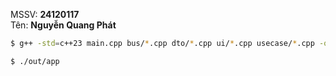 MSSV: **24120117**  
Tên: **Nguyễn Quang Phát**

```Bash
$ g++ -std=c++23 main.cpp bus/*.cpp dto/*.cpp ui/*.cpp usecase/*.cpp -o ./out/app
```

```Bash
$ ./out/app
```